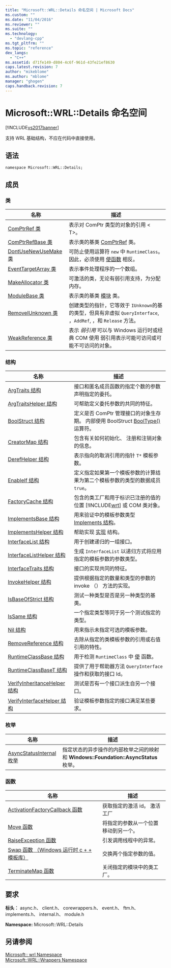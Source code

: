 ```yaml
---
title: "Microsoft::WRL::Details 命名空间 | Microsoft Docs"
ms.custom: ""
ms.date: "11/04/2016"
ms.reviewer: ""
ms.suite: ""
ms.technology: 
  - "devlang-cpp"
ms.tgt_pltfrm: ""
ms.topic: "reference"
dev_langs: 
  - "C++"
ms.assetid: d71fe149-d804-4c6f-961d-43fe21ef8630
caps.latest.revision: 7
author: "mikeblome"
ms.author: "mblome"
manager: "ghogen"
caps.handback.revision: 7
---
```

# Microsoft::WRL::Details 命名空间
[!INCLUDE[vs2017banner](../assembler/inline/includes/vs2017banner.md)]

支持 WRL 基础结构，不应在代码中直接使用。  
  
## <a name="syntax"></a>语法  
  
```  
namespace Microsoft::WRL::Details;  
```  
  
## <a name="members"></a>成员  
  
### <a name="classes"></a>类  
  
|名称|描述|  
|----------|-----------------|  
|[ComPtrRef 类](../windows/comptrref-class.md)|表示对 ComPtr 类型的对象的引用 \< T>。|  
|[ComPtrRefBase 类](../windows/comptrrefbase-class.md)|表示类的基类 [ComPtrRef](../windows/comptrref-class.md) 类。|  
|[DontUseNewUseMake 类](../windows/dontusenewusemake-class.md)|可防止使用运算符 `new` 中 `RuntimeClass`。 因此，必须使用 [使函数](../windows/make-function.md) 相反。|  
|[EventTargetArray 类](../windows/eventtargetarray-class.md)|表示事件处理程序的一个数组。|  
|[MakeAllocator 类](../windows/makeallocator-class.md)|可激活的类，无论有弱引用支持，为分配内存。|  
|[ModuleBase 类](../windows/modulebase-class.md)|表示类的基类 [模块](../windows/module-class.md) 类。|  
|[RemoveIUnknown 类](../windows/removeiunknown-class.md)|创建类型的指针，它等效于 `IUnknown`的基的类型，但具有非虚拟 `QueryInterface`, ，`AddRef`, ，和 `Release` 方法。|  
|[WeakReference 类](../windows/weakreference-class1.md)|表示 *弱引用* 可以与 Windows 运行时或经典 COM 使用 弱引用表示可能可访问或可能不可访问的对象。|  
  
### <a name="structures"></a>结构  
  
|名称|描述|  
|----------|-----------------|  
|[ArgTraits 结构](../windows/argtraits-structure.md)|接口和匿名成员函数的指定个数的参数声明指定的委托。|  
|[ArgTraitsHelper 结构](../windows/argtraitshelper-structure.md)|可帮助定义委托参数的共同的特征。|  
|[BoolStruct 结构](../windows/boolstruct-structure.md)|定义是否 ComPtr 管理接口的对象生存期。 内部使用 BoolStruct [BoolType()](../windows/comptr-operator-microsoft-wrl-details-booltype-operator.md) 运算符。|  
|[CreatorMap 结构](../windows/creatormap-structure.md)|包含有关如何初始化、 注册和注销对象的信息。|  
|[DerefHelper 结构](../windows/derefhelper-structure.md)|表示指向的取消引用的指针 `T*` 模板参数。|  
|[EnableIf 结构](../windows/enableif-structure.md)|定义指定如果第一个模板参数的计算结果为第二个模板参数的类型的数据成员 `true`。|  
|[FactoryCache 结构](../windows/factorycache-structure.md)|包含的类工厂和用于标识已注册的值的位置 [!INCLUDE[wrt](../atl/reference/includes/wrt_md.md)] 或 COM 类对象。|  
|[ImplementsBase 结构](../windows/implementsbase-structure.md)|用来验证中的模板参数类型 [Implements 结构](../windows/implements-structure.md)。|  
|[ImplementsHelper 结构](../windows/implementshelper-structure.md)|帮助实现 [实现](../windows/implements-structure.md) 结构。|  
|[InterfaceList 结构](../windows/interfacelist-structure.md)|用于创建递归的一组接口。|  
|[InterfaceListHelper 结构](../windows/interfacelisthelper-structure.md)|生成 `InterfaceList` 以递归方式将应用指定的模板参数的参数类型。|  
|[InterfaceTraits 结构](../windows/interfacetraits-structure.md)|接口的实现共同的特征。|  
|[InvokeHelper 结构](../windows/invokehelper-structure.md)|提供根据指定的数量和类型的参数的 invoke （） 方法的实现。|  
|[IsBaseOfStrict 结构](../windows/isbaseofstrict-structure.md)|测试一种类型是否是另一种类型的基类。|  
|[IsSame 结构](../windows/issame-structure.md)|一个指定类型等同于另一个测试指定的类型。|  
|[Nil 结构](../windows/nil-structure.md)|用来指示未指定可选的模板参数。|  
|[RemoveReference 结构](../windows/removereference-structure.md)|去除从指定的类模板参数的引用或右值引用的特性。|  
|[RuntimeClassBase 结构](../windows/runtimeclassbase-structure.md)|用于检测 `RuntimeClass` 中 [使](../windows/make-function.md) 函数。|  
|[RuntimeClassBaseT 结构](../windows/runtimeclassbaset-structure.md)|提供了用于帮助器方法 `QueryInterface` 操作和获取的接口 Id。|  
|[VerifyInheritanceHelper 结构](../windows/verifyinheritancehelper-structure.md)|测试是否有一个接口派生自另一个接口。|  
|[VerifyInterfaceHelper 结构](../windows/verifyinterfacehelper-structure.md)|验证模板参数指定的接口满足某些要求。|  
  
### <a name="enumerations"></a>枚举  
  
|名称|描述|  
|----------|-----------------|  
|[AsyncStatusInternal 枚举](../windows/asyncstatusinternal-enumeration.md)|指定状态的异步操作的内部枚举之间的映射和 **Windows::Foundation::AsyncStatus** 枚举。|  
  
### <a name="functions"></a>函数  
  
|名称|描述|  
|----------|-----------------|  
|[ActivationFactoryCallback 函数](../windows/activationfactorycallback-function.md)|获取指定的激活 id。 激活工厂|  
|[Move 函数](../windows/move-function.md)|将指定的参数从一个位置移动到另一个。|  
|[RaiseException 函数](../windows/raiseexception-function.md)|引发调用线程中的异常。|  
|[Swap 函数 （Windows 运行时 c + + 模板库）](../windows/swap-function-windows-runtime-cpp-template-library.md)|交换两个指定参数的值。|  
|[TerminateMap 函数](../windows/terminatemap-function.md)|关闭指定的模块中的类工厂。|  
  
## <a name="requirements"></a>要求  
 **标头︰** async.h、 client.h、 corewrappers.h、 event.h、 ftm.h、 implements.h、 internal.h、 module.h  
  
 **Namespace:** Microsoft::WRL::Details  
  
## <a name="see-also"></a>另请参阅  
 [Microsoft:: wrl Namespace](../windows/microsoft-wrl-namespace.md)   
 [Microsoft::WRL::Wrappers Namespace](../windows/microsoft-wrl-wrappers-namespace.md)